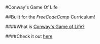 #Conway's Game Of Life

##Built for the _FreeCodeCamp_ Curriculum!

####What is [Conway's Game of Life?](https://en.wikipedia.org/wiki/Conway%27s_Game_of_Life)

####Check it out [here](https://htmlpreview.github.io/?https://github.com/MindfulBell/react-game-of-life/blob/master/src/client/index.html)

